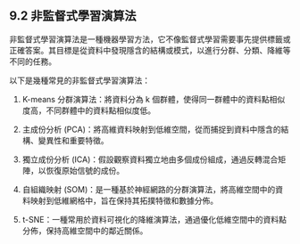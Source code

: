 ## 9.2 非監督式學習演算法

非監督式學習演算法是一種機器學習方法，它不像監督式學習需要事先提供標籤或正確答案。其目標是從資料中發現隱含的結構或模式，以進行分群、分類、降維等不同的任務。

以下是幾種常見的非監督式學習演算法：

1. K-means 分群演算法：將資料分為 k 個群體，使得同一群體中的資料點相似度高，不同群體中的資料點相似度低。

2. 主成份分析 (PCA)：將高維資料映射到低維空間，從而捕捉到資料中隱含的結構、變異性和重要特徵。

3. 獨立成份分析 (ICA)：假設觀察資料獨立地由多個成份組成，通過反轉混合矩陣，以恢復原始信號的成份。

4. 自組織映射 (SOM)：是一種基於神經網路的分群演算法，將高維空間中的資料映射到低維網格中，旨在保持其拓撲特徵和數據分佈。

5. t-SNE：一種常用於資料可視化的降維演算法，通過優化低維空間中的資料點分佈，保持高維空間中的鄰近關係。